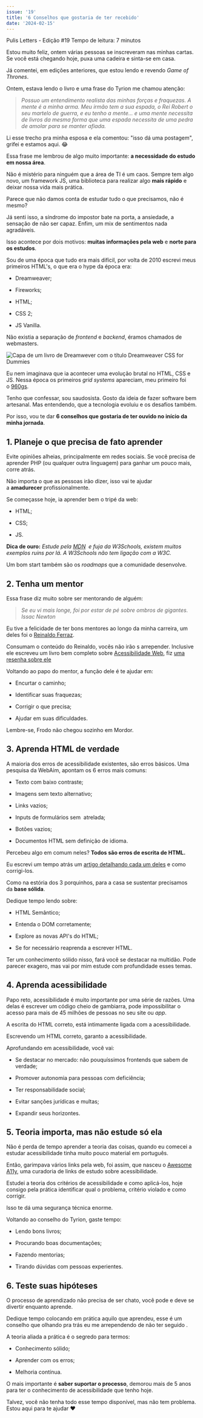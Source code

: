 ```yaml
---
issue: '19'
title: '6 Conselhos que gostaria de ter recebido'
date: '2024-02-15'
---
```


Pulis Letters - Edição #19
Tempo de leitura: 7 minutos

Estou muito feliz, ontem várias pessoas se inscreveram nas minhas cartas.
Se você está chegando hoje, puxa uma cadeira e sinta-se em casa.

Já comentei, em edições anteriores, que estou lendo e revendo *Game of Thrones*.

Ontem, estava lendo o livro e uma frase do Tyrion me chamou atenção:

> _Possuo um entendimento realista das minhas forças e fraquezas. A mente é a minha arma. Meu irmão tem a sua espada, o Rei Robert o seu martelo de guerra, e eu tenho a mente... e uma mente necessita de livros da mesma forma que uma espada necessita de uma pedra de amolar para se manter afiada._

Li esse trecho pra minha esposa e ela comentou: "isso dá uma postagem", grifei e estamos aqui. 😂

Essa frase me lembrou de algo muito importante: **a necessidade do estudo em nossa área**.

Não é mistério para ninguém que a área de TI é um caos. Sempre tem algo novo, um framework JS, uma biblioteca para realizar algo **mais rápido** e deixar nossa vida mais prática.

Parece que não damos conta de estudar tudo o que precisamos, não é mesmo?

Já senti isso, a síndrome do impostor bate na porta, a ansiedade, a sensação de não ser capaz. Enfim, um mix de sentimentos nada agradáveis.

Isso acontece por dois motivos: **muitas informações pela web** e **norte para os estudos**.

Sou de uma época que tudo era mais difícil, por volta de 2010 escrevi meus primeiros HTML's, o que era o hype da época era:

- Dreamweaver;

- Fireworks;

- HTML;

- CSS 2;

- JS Vanilla.

Não existia a separação de *frontend* e *backend*, éramos chamados de webmasters.

![Capa de um livro de Dreamwever com o título Dreamweaver CSS for Dummies](images/dreamweaver-239x300.webp)

Eu nem imaginava que ia acontecer uma evolução brutal no HTML, CSS e JS. Nessa época os primeiros *grid systems* apareciam, meu primeiro foi o [960gs](https://960.gs/).

Tenho que confessar, sou saudosista. Gosto da ideia de fazer software bem artesanal. Mas entendendo, que a tecnologia evoluiu e os desafios também.

Por isso, vou te dar **6 conselhos que gostaria de ter ouvido no início da minha jornada**.

## 1\. Planeje o que precisa de fato aprender

Evite opiniões alheias, principalmente em redes sociais. Se você precisa de aprender PHP (ou qualquer outra linguagem) para ganhar um pouco mais, corre atrás.

Não importa o que as pessoas irão dizer, isso vai te ajudar a **amadurecer** profissionalmente.

Se começasse hoje, ia aprender bem o tripé da web:

- HTML;

- CSS;

- JS.

**Dica de ouro:** *Estude pela [MDN](https://developer.mozilla.org/)  e fuja da W3Schools, existem muitos exemplos ruins por lá. A W3Schools não tem ligação com a W3C.*

Um bom start também são os *roadmaps* que a comunidade desenvolve.

## 2\. Tenha um mentor

Essa frase diz muito sobre ser mentorando de alguém:

> _Se eu vi mais longe, foi por estar de pé sobre ombros de gigantes.
> Issac Newton_

Eu tive a felicidade de ter bons mentores ao longo da minha carreira, um deles foi o [Reinaldo Ferraz](https://reinaldoferraz.com.br/).

Consumam o conteúdo do Reinaldo, vocês não irão s arrepender. Inclusive ele escreveu um livro bem completo sobre [Acessibilidade Web](https://amzn.to/3uJIvfH), fiz [uma resenha sobre ele](https://brunopulis.com/resumo-acessibilidade-web/)

Voltando ao papo do mentor, a função dele é te ajudar em:

- Encurtar o caminho;

- Identificar suas fraquezas;

- Corrigir o que precisa;

- Ajudar em suas dificuldades.

Lembre-se, Frodo não chegou sozinho em Mordor.

## 3\. Aprenda HTML de verdade

A maioria dos erros de acessibilidade existentes, são erros básicos. Uma pesquisa da WebAim, apontam os 6 erros mais comuns:

- Texto com baixo contraste;

- Imagens sem texto alternativo;

- Links vazios;

- Inputs de formulários sem **<label>** atrelada;

- Botões vazios;

- Documentos HTML sem definição de idioma.

Percebeu algo em comum neles? **Todos são erros de escrita de HTML.**

Eu escrevi um tempo atrás um [artigo detalhando cada um deles](https://brunopulis.com/6-maiores-erros-de-acessibilidade-digital/) e como corrigi-los.

Como na estória dos 3 porquinhos, para a casa se sustentar precisamos da **base sólida**.

Dedique tempo lendo sobre:

- HTML Semântico;

- Entenda o DOM corretamente;

- Explore as novas API's do HTML;

- Se for necessário reaprenda a escrever HTML.

Ter um conhecimento sólido nisso, fará você se destacar na multidão. Pode parecer exagero, mas vai por mim estude com profundidade esses temas.

## 4\. Aprenda acessibilidade

Papo reto, acessibilidade é muito importante por uma série de razões.
Uma delas é escrever um código cheio de gambiarra, pode impossibilitar o acesso para mais de 45 milhões de pessoas no seu site ou *app*.

A escrita do HTML correto, está intimamente ligada com a acessibilidade.

Escrevendo um HTML correto, garanto a acessibilidade.

Aprofundando em acessibilidade, você vai:

- Se destacar no mercado: não pouquíssimos frontends que sabem de verdade;

- Promover autonomia para pessoas com deficiência;

- Ter responsabilidade social;

- Evitar sanções jurídicas e multas;

- Expandir seus horizontes.

## 5\. Teoria importa, mas não estude só ela

Não é perda de tempo aprender a teoria das coisas, quando eu comecei a estudar acessibilidade tinha muito pouco material em português.

Então, garimpava vários links pela web, foi assim, que nasceu o [Awesome A11y](https://github.com/brunopulis/awesome-a11y), uma curadoria de links de estudo sobre acessibilidade.

Estudei a teoria dos critérios de acessibilidade e como aplicá-los, hoje consigo pela prática identificar qual o problema, critério violado e como corrigir.

Isso te dá uma segurança técnica enorme.

Voltando ao conselho do Tyrion, gaste tempo:

- Lendo bons livros;

- Procurando boas documentações;

- Fazendo mentorias;

- Tirando dúvidas com pessoas experientes.

## 6\. Teste suas hipóteses

O processo de aprendizado não precisa de ser chato, você pode e deve se divertir enquanto aprende.

Dedique tempo colocando em prática aquilo que aprendeu, esse é um conselho que olhando pra trás eu me arrependendo de não ter seguido .

A teoria aliada a prática é o segredo para termos:

- Conhecimento sólido;

- Aprender com os erros;

- Melhoria contínua.

O mais importante é **saber suportar o processo**, demorou mais de 5 anos para ter o conhecimento de acessibilidade que tenho hoje.

Talvez, você não tenha todo esse tempo disponível, mas não tem problema.
Estou aqui para te ajudar ❤
